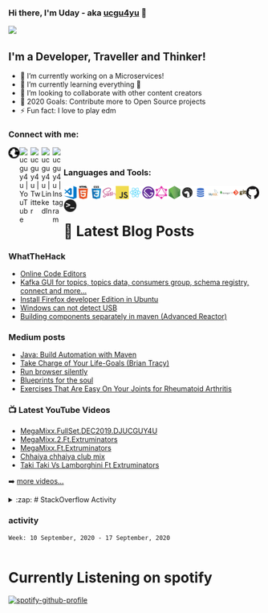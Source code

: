 

### Hi there, I'm Uday - aka [ucgu4yu][website] 👋

<!--[![Website](https://img.shields.io/website?label=codeSTACKr.com&style=for-the-badge&url=https%3A%2F%2Fcodestackr.com)](https://codestackr.com)
[![Twitter Follow](https://img.shields.io/twitter/follow/codeSTACKr?color=1DA1F2&logo=twitter&style=for-the-badge)](https://twitter.com/intent/follow?original_referer=https%3A%2F%2Fgithub.com%2FcodeSTACKr&screen_name=codeSTACKr)
-->

![](https://komarev.com/ghpvc/?username=ucguy4u&color=blueviolet&style=plastic)

## I'm a Developer, Traveller and Thinker!

- 🔭 I’m currently working on a Microservices!
- 🌱 I’m currently learning everything 🤣
- 👯 I’m looking to collaborate with other content creators
- 🥅 2020 Goals: Contribute more to Open Source projects
- ⚡ Fun fact: I love to play edm





### Connect with me:

[<img align="left" alt="ucguy4u.in" width="22px" src="https://raw.githubusercontent.com/iconic/open-iconic/master/svg/globe.svg" />][website]
[<img align="left" alt="ucguy4u | YouTube" width="22px" src="https://cdn.jsdelivr.net/npm/simple-icons@v3/icons/youtube.svg" />][youtube]
[<img align="left" alt="ucguy4u | Twitter" width="22px" src="https://cdn.jsdelivr.net/npm/simple-icons@v3/icons/twitter.svg" />][twitter]
[<img align="left" alt="ucguy4u | LinkedIn" width="22px" src="https://cdn.jsdelivr.net/npm/simple-icons@v3/icons/linkedin.svg" />][linkedin]
[<img align="left" alt="ucguy4u | Instagram" width="22px" src="https://cdn.jsdelivr.net/npm/simple-icons@v3/icons/instagram.svg" />][instagram]

<br />

### Languages and Tools:

[<img align="left" alt="Visual Studio Code" width="26px" src="https://raw.githubusercontent.com/github/explore/80688e429a7d4ef2fca1e82350fe8e3517d3494d/topics/visual-studio-code/visual-studio-code.png" />][webdevplaylist]
[<img align="left" alt="HTML5" width="26px" src="https://raw.githubusercontent.com/github/explore/80688e429a7d4ef2fca1e82350fe8e3517d3494d/topics/html/html.png" />][webdevplaylist]
[<img align="left" alt="CSS3" width="26px" src="https://raw.githubusercontent.com/github/explore/80688e429a7d4ef2fca1e82350fe8e3517d3494d/topics/css/css.png" />][cssplaylist]
[<img align="left" alt="Sass" width="26px" src="https://raw.githubusercontent.com/github/explore/80688e429a7d4ef2fca1e82350fe8e3517d3494d/topics/sass/sass.png" />][cssplaylist]
[<img align="left" alt="JavaScript" width="26px" src="https://raw.githubusercontent.com/github/explore/80688e429a7d4ef2fca1e82350fe8e3517d3494d/topics/javascript/javascript.png" />][jsplaylist]
[<img align="left" alt="React" width="26px" src="https://raw.githubusercontent.com/github/explore/80688e429a7d4ef2fca1e82350fe8e3517d3494d/topics/react/react.png" />][reactplaylist]
[<img align="left" alt="Gatsby" width="26px" src="https://raw.githubusercontent.com/github/explore/e94815998e4e0713912fed477a1f346ec04c3da2/topics/gatsby/gatsby.png" />][webdevplaylist]
[<img align="left" alt="GraphQL" width="26px" src="https://raw.githubusercontent.com/github/explore/80688e429a7d4ef2fca1e82350fe8e3517d3494d/topics/graphql/graphql.png" />][webdevplaylist]
[<img align="left" alt="Node.js" width="26px" src="https://raw.githubusercontent.com/github/explore/80688e429a7d4ef2fca1e82350fe8e3517d3494d/topics/nodejs/nodejs.png" />][webdevplaylist]
[<img align="left" alt="Deno" width="26px" src="https://raw.githubusercontent.com/github/explore/361e2821e2dea67711cde99c9c40ed357061cf27/topics/deno/deno.png" />][webdevplaylist]
[<img align="left" alt="SQL" width="26px" src="https://raw.githubusercontent.com/github/explore/80688e429a7d4ef2fca1e82350fe8e3517d3494d/topics/sql/sql.png" />][webdevplaylist]
[<img align="left" alt="MySQL" width="26px" src="https://raw.githubusercontent.com/github/explore/80688e429a7d4ef2fca1e82350fe8e3517d3494d/topics/mysql/mysql.png" />][webdevplaylist]
[<img align="left" alt="MongoDB" width="26px" src="https://raw.githubusercontent.com/github/explore/80688e429a7d4ef2fca1e82350fe8e3517d3494d/topics/mongodb/mongodb.png" />][webdevplaylist]
[<img align="left" alt="Git" width="26px" src="https://raw.githubusercontent.com/github/explore/80688e429a7d4ef2fca1e82350fe8e3517d3494d/topics/git/git.png" />][webdevplaylist]
[<img align="left" alt="GitHub" width="26px" src="https://raw.githubusercontent.com/github/explore/78df643247d429f6cc873026c0622819ad797942/topics/github/github.png" />][webdevplaylist]
[<img align="left" alt="Terminal" width="26px" src="https://raw.githubusercontent.com/github/explore/80688e429a7d4ef2fca1e82350fe8e3517d3494d/topics/terminal/terminal.png" />][webdevplaylist]

<br />
<br />

# 📕 Latest Blog Posts
### WhatTheHack 
<!--<!-- blogspot:START -->
- [Online Code Editors](https://whatdehack.blogspot.com/2020/04/online-code-editors.html)
- [Kafka GUI for topics, topics data, consumers group, schema registry, connect and more...](https://whatdehack.blogspot.com/2020/04/kafka-gui-for-topics-topics-data.html)
- [Install Firefox developer Edition in Ubuntu](https://whatdehack.blogspot.com/2020/02/install-firefox-developer-edition-in.html)
- [Windows can not detect USB](https://whatdehack.blogspot.com/2020/01/windows-can-not-detect-usb.html)
- [Building components separately in maven (Advanced Reactor)](https://whatdehack.blogspot.com/2020/01/building-components-separately-in-maven.html)
<!-- blogspot:END -->

### Medium posts

<!--<!-- MEDIUM:START -->
- [Java: Build Automation with Maven](https://medium.com/@chauhan.s.uday26/java-build-automation-with-maven-3c5d27801192?source=rss-461e766564c8------2)
- [Take Charge of Your Life-Goals (Brian Tracy)](https://medium.com/@chauhan.s.uday26/take-charge-of-your-life-goals-brian-tracy-e184bee7d460?source=rss-461e766564c8------2)
- [Run browser silently](https://medium.com/@chauhan.s.uday26/run-browser-silently-4abf175dc2d5?source=rss-461e766564c8------2)
- [Blueprints for the soul](https://medium.com/@chauhan.s.uday26/blueprints-for-the-soul-741e3fce8fc7?source=rss-461e766564c8------2)
- [Exercises That Are Easy On Your Joints for Rheumatoid Arthritis](https://medium.com/@chauhan.s.uday26/exercises-that-are-easy-on-your-joints-for-rheumatoid-arthritis-95a26775f583?source=rss-461e766564c8------2)
<!-- MEDIUM:END -->

### 📺 Latest YouTube Videos
<!-- YOUTUBE:START -->
- [MegaMixx.FullSet.DEC2019.DJUCGUY4U](https://www.youtube.com/watch?v=qouhHgrlPJk)
- [MegaMixx.2.Ft.Extruminators](https://www.youtube.com/watch?v=QzpPvMRFKAw)
- [MegaMixx.Ft.Extruminators](https://www.youtube.com/watch?v=zfJJ0OURz3Y)
- [Chhaiya chhaiya club mix](https://www.youtube.com/watch?v=IHm94YKuk4E)
- [Taki Taki Vs Lamborghini Ft Extruminators](https://www.youtube.com/watch?v=_7J6h2j5WpE)
<!-- YOUTUBE:END -->

➡️ [more videos...](https://www.youtube.com/channel/UC9LO9K-7uBTihd2aMV-NHKg)


<details>
    <summary>:zap: # StackOverflow Activity</summary>

<!-- STACKOVERFLOW:START -->
- [Answer by Uday Chauhan for powershell/sqlplus error SP2-0042: unknown command " ■@" - rest of line ignored](https://stackoverflow.com/questions/11631901/powershell-sqlplus-error-sp2-0042-unknown-command-rest-of-line-ignored/63575761#63575761)
- [Data extraction using c#](https://stackoverflow.com/questions/62826648/data-extraction-using-c-sharp)
- [Answer by Uday Chauhan for How do I set system proxy on OS (Windows)?](https://stackoverflow.com/questions/62813126/how-do-i-set-system-proxy-on-os-windows/62813211#62813211)
- [Answer by Uday Chauhan for Importing python-pptx: ModuleNotFoundError: No module named 'pptx'](https://stackoverflow.com/questions/53599384/importing-python-pptx-modulenotfounderror-no-module-named-pptx/62250079#62250079)
- [Answer by Uday Chauhan for How to get specific value from ArrayList in POJO in java](https://stackoverflow.com/questions/62035753/how-to-get-specific-value-from-arraylist-in-pojo-in-java/62035840#62035840)
<!-- STACKOVERFLOW:END -->
</details>

### activity
<!--START_SECTION:waka-->
```text
Week: 10 September, 2020 - 17 September, 2020


```
<!--END_SECTION:waka-->
# Currently Listening on spotify
[![spotify-github-profile](https://spotify-github-profile.vercel.app/api/view?uid=31o553jimycrl3ktur4kd35quxla&cover_image=true)](https://spotify-github-profile.vercel.app/api/view?uid=31o553jimycrl3ktur4kd35quxla&redirect=true)


[website]: https://ucguy4u.github.io
[twitter]: https://twitter.com/ucguy4u
[youtube]: https://www.youtube.com/channel/UC9LO9K-7uBTihd2aMV-NHKg
[instagram]: https://instagram.com/ucguy4u
[linkedin]: https://linkedin.com/in/chauhanuday
[webdevplaylist]: https://ucguy4u.github.io
[jsplaylist]: https://ucguy4u.github.io
[cssplaylist]: https://ucguy4u.github.io
[reactplaylist]: https://ucguy4u.github.io
